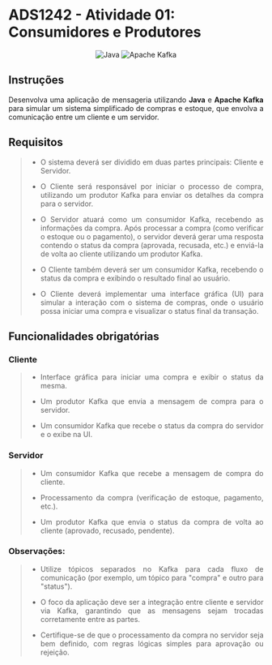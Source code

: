 # ADS1242 - Atividade 01: Consumidores e Produtores

<div align="center">

![Java](https://img.shields.io/badge/java-%23ED8B00.svg?style=for-the-badge&logo=openjdk&logoColor=white)
![Apache Kafka](https://img.shields.io/badge/Apache%20Kafka-000?style=for-the-badge&logo=apachekafka)

</div>

## Instruções
<p align="justify">Desenvolva uma aplicação de mensageria utilizando <b>Java</b> e <b>Apache Kafka</b> para simular um sistema simplificado de compras e estoque, que envolva a comunicação entre um cliente e um servidor.</p>

## Requisitos
> - <p align="justify">O sistema deverá ser dividido em duas partes principais: Cliente e Servidor.</p>
> - <p align="justify">O Cliente será responsável por iniciar o processo de compra, utilizando um produtor Kafka para enviar os detalhes da compra para o servidor.</p>
> - <p align="justify">O Servidor atuará como um consumidor Kafka, recebendo as informações da compra. Após processar a compra (como verificar o estoque ou o pagamento), o servidor deverá gerar uma resposta contendo o status da compra (aprovada, recusada, etc.) e enviá-la de volta ao cliente utilizando um produtor Kafka.</p>
> - <p align="justify">O Cliente também deverá ser um consumidor Kafka, recebendo o status da compra e exibindo o resultado final ao usuário.</p>
> - <p align="justify">O Cliente deverá implementar uma interface gráfica (UI) para simular a interação com o sistema de compras, onde o usuário possa iniciar uma compra e visualizar o status final da transação.</p>

## Funcionalidades obrigatórias

### Cliente
> - <p align="justify">Interface gráfica para iniciar uma compra e exibir o status da mesma.</p>
> - <p align="justify">Um produtor Kafka que envia a mensagem de compra para o servidor.</p>
> - <p align="justify">Um consumidor Kafka que recebe o status da compra do servidor e o exibe na UI.</p>

### Servidor
> - <p align="justify">Um consumidor Kafka que recebe a mensagem de compra do cliente.</p>
> - <p align="justify">Processamento da compra (verificação de estoque, pagamento, etc.).</p>
> - <p align="justify">Um produtor Kafka que envia o status da compra de volta ao cliente (aprovado, recusado, pendente).</p>

### Observações:

> - <p align="justify">Utilize tópicos separados no Kafka para cada fluxo de comunicação (por exemplo, um tópico para "compra" e outro para "status").</p>
> - <p align="justify">O foco da aplicação deve ser a integração entre cliente e servidor via Kafka, garantindo que as mensagens sejam trocadas corretamente entre as partes.</p>
> - <p align="justify">Certifique-se de que o processamento da compra no servidor seja bem definido, com regras lógicas simples para aprovação ou rejeição.</p>
